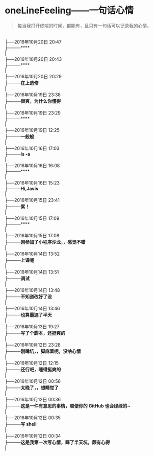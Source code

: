 oneLineFeeling——一句话心情
=============

>每当我打开终端的时候，都能有，且只有一句话可以记录我的心情。


<br />├──2016年10月20日 20:47
<br />├────****
<br />|
<br />├──2016年10月20日 20:43
<br />├────****
<br />|
<br />├──2016年10月20日 20:29
<br />├────**在上选修**
<br />|
<br />├──2016年10月19日 23:38
<br />├────**很爽，为什么你懂得**
<br />|
<br />├──2016年10月19日 23:29
<br />├────****
<br />|
<br />├──2016年10月19日 12:25
<br />├────**一般般**
<br />|
<br />├──2016年10月16日 17:03
<br />├────**ls -a**
<br />|
<br />├──2016年10月16日 16:08
<br />├────****
<br />|
<br />├──2016年10月16日 15:23
<br />├────**Hi,Javis**
<br />|
<br />├──2016年10月15日 23:41
<br />├────**累！**
<br />|
<br />├──2016年10月15日 17:09
<br />├────****
<br />|
<br />├──2016年10月15日 17:08
<br />├────**刚参加了小程序沙龙，，感觉不错**
<br />|
<br />├──2016年10月14日 13:52
<br />├────**上课呢**
<br />|
<br />├──2016年10月14日 13:51
<br />├────**调试**
<br />|
<br />├──2016年10月14日 13:48
<br />├────**不知道改好了没**
<br />|
<br />├──2016年10月14日 13:46
<br />├────**也算墨迹了半天**
<br />|
<br />├──2016年10月13日 19:27
<br />├────**写了个脚本，还挺爽的**
<br />|
<br />├──2016年10月12日 23:28
<br />├────**刚蹲坑，，脚麻着呢，没啥心情**
<br />|
<br />├──2016年10月12日 12:15
<br />├────**还行吧，睡得挺爽的**
<br />|
<br />├──2016年10月12日 00:56
<br />├────**太晚了，，想睡觉了**
<br />|
<br />├──2016年10月12日 00:36
<br />├────**这是一件有意思的事情，顺便你的 GitHub 也会绿绿的~**
<br />|
<br />├──2016年10月12日 00:35
<br />├────**写 shell**
<br />|
<br />├──2016年10月12日 00:34
<br />├────**这是我第一次写心情，踩了半天坑，颇有心得**
<br />|


